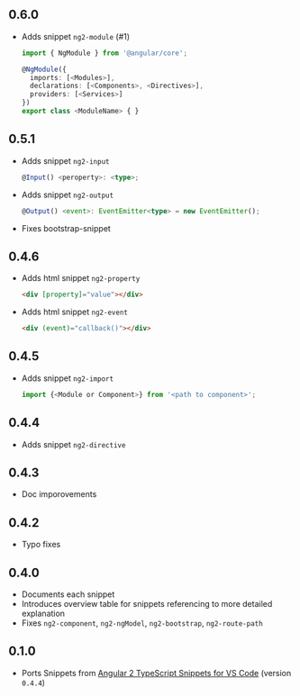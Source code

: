 ## 0.6.0

- Adds snippet `ng2-module` (#1)

  ```ts
  import { NgModule } from '@angular/core';

  @NgModule({
    imports: [<Modules>],
    declarations: [<Components>, <Directives>],
    providers: [<Services>]
  })
  export class <ModuleName> { }
  ```

## 0.5.1

- Adds snippet `ng2-input`
  ```ts
  @Input() <peroperty>: <type>;
  ```
- Adds snippet `ng2-output`
  ```ts
  @Output() <event>: EventEmitter<type> = new EventEmitter();
  ```
- Fixes bootstrap-snippet

## 0.4.6

- Adds html snippet `ng2-property`
  ```html
  <div [property]="value"></div>
  ```
- Adds html snippet `ng2-event`
  ```html
  <div (event)="callback()"></div>
  ```

## 0.4.5

- Adds snippet `ng2-import`
  ```ts
  import {<Module or Component>} from '<path to component>';
  ```

## 0.4.4

- Adds snippet `ng2-directive`

## 0.4.3

- Doc imporovements

## 0.4.2

- Typo fixes

## 0.4.0

- Documents each snippet
- Introduces overview table for snippets referencing to more detailed explanation
- Fixes `ng2-component`, `ng2-ngModel`, `ng2-bootstrap`, `ng2-route-path`

## 0.1.0

- Ports Snippets from [Angular 2 TypeScript Snippets for VS Code](https://github.com/johnpapa/vscode-angular2-snippets) (version `0.4.4`)
